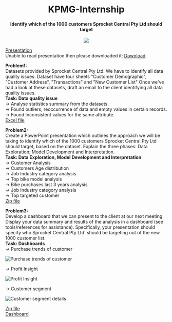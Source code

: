 <h1 align='center'> KPMG-Internship </h1>
<h4 align='center'>Identify which of the 1000 customers Sprocket Central Pty Ltd should target </h4>

<p align="center">
  <img src="https://cdn-assets.theforage.com/icons/KPMG-inside-sherpa-thumb.jpg" />
</p>

[Presentation](https://github.com/khushiyadav2022/KPMG-Internship-/blob/0b2db53886a121e68ed83ec1c079bc4afd6c0037/KPMG%20Internship.pdf)<br>
Unable to read presentation then please downloaded it:
[Download](https://github.com/khushiyadav2022/KPMG-Internship-/blob/02575ffb27826275d5eedd195400bda527759918/KPMG%20Internship.pptx)

**Problem1:**<br>
Datasets provided by Sprocket Central Pty Ltd. We have to identify all data quality issues. Dataset have four sheets "Customer Demographic", "Customer Address", "Transactions" and "New Customer List" Once we've had a look at these datasets, draft an email to the client identifying all data quality issues.<br>
**Task: Data quality issue**<br>
-> Analyse statistics summary from the datasets.<br>
-> Found outliers, reoccurrence of data and empty values in certain records.<br>
-> Found Inconsistent values for the same attribute.<br>
[Excel file](https://github.com/khushiyadav2022/KPMG-Internship-/blob/0b2db53886a121e68ed83ec1c079bc4afd6c0037/KPMG_module1%20solution.xlsx)

**Problem2:**<br>
Create a PowerPoint presentation which outlines the approach we will be taking to identify which of the 1000 customers Sprocket Central Pty Ltd should target, based on the dataset. Explain the three phases:  Data Exploration; Model Development and Interpretation.<br>
**Task: Data Exploration, Model Development and Interpretation**<br>
-> Customer Analysis<br>
-> Customers Age distribution<br>
-> Job Industry category analysis<br>
-> Top bike model analysis<br>
-> Bike purchases last 3 years analysis<br>
-> Job Industry category analysis<br>
-> Top targeted customer<br>
[Zip file](https://github.com/khushiyadav2022/KPMG-Internship-/blob/0b2db53886a121e68ed83ec1c079bc4afd6c0037/KPMG_module2%20solution.zip)<br>

**Problem3:**<br>
Develop a dashboard that we can present to the client at our next meeting. Display your data summary and results of the analysis in a dashboard (see tools/references for assistance). Specifically, your presentation should specify who Sprocket Central Pty Ltd' should be targeting out of the new 1000 customer list.<br>
**Task: Dashboards**<br>
-> Purchase trends of customer<br>

![Purchase trends of customer](https://github.com/khushiyadav2022/KPMG-Internship-/assets/108923908/eaaa09e7-353b-41e8-97fb-fd0b875a6d3f)

-> Profit Insight<br>

![Profit Insight](https://github.com/khushiyadav2022/KPMG-Internship-/assets/108923908/a49d6727-e312-48c8-848a-d7d504b2da91)

-> Customer segment<br>

![Customer segment details](https://github.com/khushiyadav2022/KPMG-Internship-/assets/108923908/3063949e-31a1-48f6-b295-a7e764bfb6a3)

[Zip file](https://github.com/khushiyadav2022/KPMG-Internship-/blob/0b2db53886a121e68ed83ec1c079bc4afd6c0037/KPMG_module2%20solution.zip)<br>
[Dashboard](https://github.com/khushiyadav2022/KPMG-Internship-/blob/f014f72934f591c9e3b0fdf8253fe854fb0a78fb/KPMG%20Internship%20Dashboard.twbx)




